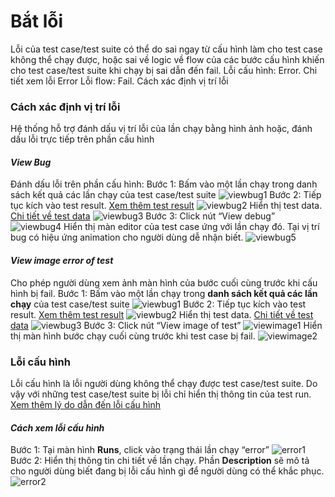 # Bắt lỗi
Lỗi của test case/test suite có thể do sai ngay từ cấu hình làm cho test case không thể chạy được, hoặc sai về logic về flow của các bước cấu hình khiến cho test case/test suite khi chạy bị sai dẫn đến fail. 
Lỗi cấu hình: Error. Chi tiết xem lỗi Error
Lỗi flow: Fail. Cách xác định vị trí lỗi

### Cách xác định vị trí lỗi 
Hệ thống hỗ trợ đánh dấu vị trí lỗi của lần chạy bằng hình ảnh hoặc, đánh dấu lỗi trực tiếp trên phần cấu hình

#### _View Bug_
Đánh dấu lỗi trên phần cấu hình:
Bước 1:	Bấm vào một lần chạy trong danh sách kết quả các lần chạy của test case/test suite
![viewbug1](https://user-images.githubusercontent.com/105435351/197752436-9a75032c-217c-443d-84c3-ec0a51a62b74.png)
Bước 2:	Tiếp tục kích vào test result. [Xem thêm test result]()
![viewbug2](https://user-images.githubusercontent.com/105435351/197752444-8aa479ae-719f-4b85-bb1c-f0bb13826b31.png)
Hiển thị test data. [Chi tiết về test data]()
![viewbug3](https://user-images.githubusercontent.com/105435351/197752425-cbdf5741-0d86-4bca-b89e-24e0a6f40b7c.png)
Bước 3:	Click nút “View debug”
![viewbug4](https://user-images.githubusercontent.com/105435351/197752430-bdc44d33-33ac-4627-8706-ba249b443828.png)
Hiển thị màn editor của test case ứng với lần chạy đó. Tại vị trí bug có hiệu ứng animation cho người dùng dễ nhận biết.
![viewbug5](https://user-images.githubusercontent.com/105435351/197752435-d3faa3ed-4059-428e-b26c-ddea5b5df601.png)

#### _View image error of test_
Cho phép người dùng xem ảnh màn hình của bước cuối cùng trước khi cấu hình bị fail.
Bước 1:	Bấm vào một lần chạy trong **danh sách kết quả các lần chạy** của test case/test suite
![viewbug1](https://user-images.githubusercontent.com/105435351/197752436-9a75032c-217c-443d-84c3-ec0a51a62b74.png)
Bước 2:	Tiếp tục kích vào test result. [Xem thêm test result]()
![viewbug2](https://user-images.githubusercontent.com/105435351/197752444-8aa479ae-719f-4b85-bb1c-f0bb13826b31.png)
Hiển thị test data. [Chi tiết về test data]()
![viewbug3](https://user-images.githubusercontent.com/105435351/197752425-cbdf5741-0d86-4bca-b89e-24e0a6f40b7c.png)
Bước 3:	Click nút “View image of test” 
![viewimage1](https://user-images.githubusercontent.com/105435351/197756649-ca3bf4f4-87d0-46ad-8de8-bd8d74d34fc5.png)
Hiển thị màn hình bước chạy cuối cùng trước khi test case bị fail.
![viewimage2](https://user-images.githubusercontent.com/105435351/197756662-55c53a4a-e2c1-4520-8392-818b5b94e3ab.png)

### Lỗi cấu hình
Lỗi cấu hình là lỗi người dùng không thể chạy được test case/test suite. Do vậy với những test case/test suite bị lỗi chỉ hiển thị thông tin của test run. [Xem thêm lý do dẫn đến lỗi cấu hình]()
#### _Cách xem lỗi cấu hình_
Bước 1:	Tại màn hình **Runs**, click vào trạng thái lần chạy “error”
![error1](https://user-images.githubusercontent.com/105435351/197757900-f0c9e354-591b-4d1d-ba08-b44ab5325efa.png)
Bước 2:	Hiển thị thông tin chi tiết về lần chạy. Phần **Description** sẽ mô tả cho người dùng biết đang bị lỗi cấu hình gì để người dùng có thể khắc phục.
![error2](https://user-images.githubusercontent.com/105435351/197757891-2a86bb4e-927a-4e8b-846f-ec4a0812fbce.png)